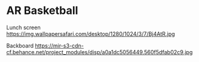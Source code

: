 # AR Basketball

Lunch screen https://img.wallpapersafari.com/desktop/1280/1024/3/7/Bj4AtR.jpg

Backboard https://mir-s3-cdn-cf.behance.net/project_modules/disp/a0a1dc5056449.560f5dfab02c9.jpg



